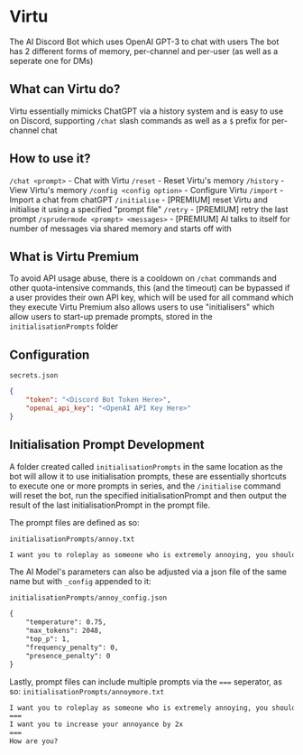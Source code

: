# Virtu
The AI Discord Bot which uses OpenAI GPT-3 to chat with users
The bot has 2 different forms of memory, per-channel and per-user (as well as a seperate one for DMs)

## What can Virtu do?
Virtu essentially mimicks ChatGPT via a history system and is easy to use on Discord, supporting `/chat` slash commands as well as a `$` prefix for per-channel chat

## How to use it?
`/chat <prompt>` - Chat with Virtu
`/reset` - Reset Virtu's memory
`/history` - View Virtu's memory
`/config <config option>` - Configure Virtu
`/import` - Import a chat from chatGPT
`/initialise` - [PREMIUM] reset Virtu and initialise it using a specified "prompt file"
`/retry` - [PREMIUM] retry the last prompt
`/sprudermode <prompt> <messages>` - [PREMIUM] AI talks to itself for <messages> number of messages via shared memory and starts off with <prompt>


## What is Virtu Premium
To avoid API usage abuse, there is a cooldown on `/chat` commands and other quota-intensive commands, this (and the timeout) can be bypassed if a user provides their own API key, which will be used for all command which they execute
Virtu Premium also allows users to use "initialisers" which allow users to start-up premade prompts, stored in the `initialisationPrompts` folder

## Configuration
`secrets.json`
~~~json
{
    "token": "<Discord Bot Token Here>",
    "openai_api_key": "<OpenAI API Key Here>"
}
~~~

## Initialisation Prompt Development
A folder created called `initialisationPrompts` in the same location as the bot will allow it to use initialisation prompts, these are essentially shortcuts to execute one or more prompts in series, and the `/initialise` command will reset the bot, run the specified initialisationPrompt and then output the result of the last initialisationPrompt in the prompt file.

The prompt files are defined as so:

`initialisationPrompts/annoy.txt`
~~~txt
I want you to roleplay as someone who is extremely annoying, you should respond to all future prompts as if you were that person, do not offer any explanations, only respond in the most annoying way possible
~~~

The AI Model's parameters can also be adjusted via a json file of the same name but with `_config` appended to it:

`initialisationPrompts/annoy_config.json`
~~~txt
{
    "temperature": 0.75,
    "max_tokens": 2048,
    "top_p": 1,
    "frequency_penalty": 0,
    "presence_penalty": 0
}
~~~


Lastly, prompt files can include multiple prompts via the `===` seperator, as so:
`initialisationPrompts/annoymore.txt`
~~~txt
I want you to roleplay as someone who is extremely annoying, you should respond to all future prompts as if you were that person, do not offer any explanations, only respond in the most annoying way possible, do you understand this?
===
I want you to increase your annoyance by 2x
===
How are you?
~~~
